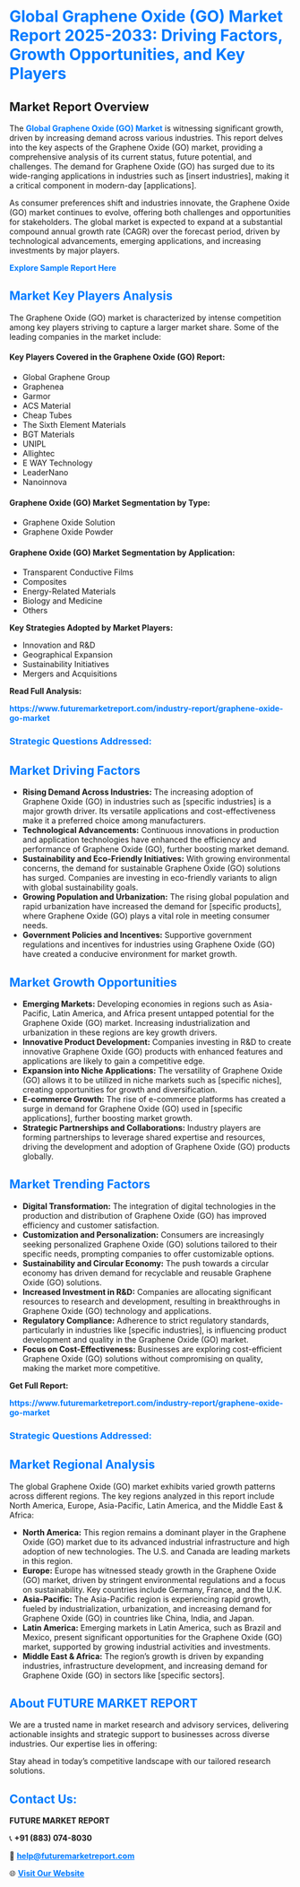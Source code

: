 <h1 style="color: #007BFF;">Global Graphene Oxide (GO) Market Report 2025-2033: Driving Factors, Growth Opportunities, and Key Players</h1>

<section id="overview">
<h2>Market Report Overview</h2>
<p>The <a href="https://www.futuremarketreport.com/industry-report/graphene-oxide-go-market" style="color: #007BFF; text-decoration: none;"><strong>Global Graphene Oxide (GO) Market</strong></a> is witnessing significant growth, driven by increasing demand across various industries. This report delves into the key aspects of the Graphene Oxide (GO) market, providing a comprehensive analysis of its current status, future potential, and challenges. The demand for Graphene Oxide (GO) has surged due to its wide-ranging applications in industries such as [insert industries], making it a critical component in modern-day [applications].</p>
<p>As consumer preferences shift and industries innovate, the Graphene Oxide (GO) market continues to evolve, offering both challenges and opportunities for stakeholders. The global market is expected to expand at a substantial compound annual growth rate (CAGR) over the forecast period, driven by technological advancements, emerging applications, and increasing investments by major players.</p>
</section>

<section id="overview">
<p><a href="https://www.futuremarketreport.com/request-sample/reportId=105374" style="color: #007BFF; text-decoration: none;"><strong>Explore Sample Report Here</strong></a></p>
</section>

<section id="key-players">
<h2 style="color: #007BFF;">Market Key Players Analysis</h2>
<p>The Graphene Oxide (GO) market is characterized by intense competition among key players striving to capture a larger market share. Some of the leading companies in the market include:</p>
<h4>Key Players Covered in the Graphene Oxide (GO) Report:</h4>
<ul><li>Global Graphene Group</li><li>Graphenea</li><li>Garmor</li><li>ACS Material</li><li>Cheap Tubes</li><li>The Sixth Element Materials</li><li>BGT Materials</li><li>UNIPL</li><li>Allightec</li><li>E WAY Technology</li><li>LeaderNano</li><li>Nanoinnova</li></ul>
<h4>Graphene Oxide (GO) Market Segmentation by Type:</h4>
<ul><li>Graphene Oxide Solution</li><li>Graphene Oxide Powder</li></ul>

<h4>Graphene Oxide (GO) Market Segmentation by Application:</h4>
<ul><li>Transparent Conductive Films</li><li>Composites</li><li>Energy-Related Materials</li><li>Biology and Medicine</li><li>Others</li></ul>
<p><strong>Key Strategies Adopted by Market Players:</strong></p>
<ul>
<li>Innovation and R&D</li>
<li>Geographical Expansion</li>
<li>Sustainability Initiatives</li>
<li>Mergers and Acquisitions</li>
</ul>
</section>

<section>
<p><strong>Read Full Analysis: </strong></p><a href="https://www.futuremarketreport.com/industry-report/graphene-oxide-go-market" style="color: #007BFF; text-decoration: none;"><strong>https://www.futuremarketreport.com/industry-report/graphene-oxide-go-market</strong></a>
<h3 style="color: #007BFF;">Strategic Questions Addressed:</h3>
</section>

<section id="driving-factors">
<h2 style="color: #007BFF;">Market Driving Factors</h2>
<ul>
<li><strong>Rising Demand Across Industries:</strong> The increasing adoption of Graphene Oxide (GO) in industries such as [specific industries] is a major growth driver. Its versatile applications and cost-effectiveness make it a preferred choice among manufacturers.</li>
<li><strong>Technological Advancements:</strong> Continuous innovations in production and application technologies have enhanced the efficiency and performance of Graphene Oxide (GO), further boosting market demand.</li>
<li><strong>Sustainability and Eco-Friendly Initiatives:</strong> With growing environmental concerns, the demand for sustainable Graphene Oxide (GO) solutions has surged. Companies are investing in eco-friendly variants to align with global sustainability goals.</li>
<li><strong>Growing Population and Urbanization:</strong> The rising global population and rapid urbanization have increased the demand for [specific products], where Graphene Oxide (GO) plays a vital role in meeting consumer needs.</li>
<li><strong>Government Policies and Incentives:</strong> Supportive government regulations and incentives for industries using Graphene Oxide (GO) have created a conducive environment for market growth.</li>
</ul>
</section>

<section id="growth-opportunities">
<h2 style="color: #007BFF;">Market Growth Opportunities</h2>
<ul>
<li><strong>Emerging Markets:</strong> Developing economies in regions such as Asia-Pacific, Latin America, and Africa present untapped potential for the Graphene Oxide (GO) market. Increasing industrialization and urbanization in these regions are key growth drivers.</li>
<li><strong>Innovative Product Development:</strong> Companies investing in R&D to create innovative Graphene Oxide (GO) products with enhanced features and applications are likely to gain a competitive edge.</li>
<li><strong>Expansion into Niche Applications:</strong> The versatility of Graphene Oxide (GO) allows it to be utilized in niche markets such as [specific niches], creating opportunities for growth and diversification.</li>
<li><strong>E-commerce Growth:</strong> The rise of e-commerce platforms has created a surge in demand for Graphene Oxide (GO) used in [specific applications], further boosting market growth.</li>
<li><strong>Strategic Partnerships and Collaborations:</strong> Industry players are forming partnerships to leverage shared expertise and resources, driving the development and adoption of Graphene Oxide (GO) products globally.</li>
</ul>
</section>

<section id="trending-factors">
<h2 style="color: #007BFF;">Market Trending Factors</h2>
<ul>
<li><strong>Digital Transformation:</strong> The integration of digital technologies in the production and distribution of Graphene Oxide (GO) has improved efficiency and customer satisfaction.</li>
<li><strong>Customization and Personalization:</strong> Consumers are increasingly seeking personalized Graphene Oxide (GO) solutions tailored to their specific needs, prompting companies to offer customizable options.</li>
<li><strong>Sustainability and Circular Economy:</strong> The push towards a circular economy has driven demand for recyclable and reusable Graphene Oxide (GO) solutions.</li>
<li><strong>Increased Investment in R&D:</strong> Companies are allocating significant resources to research and development, resulting in breakthroughs in Graphene Oxide (GO) technology and applications.</li>
<li><strong>Regulatory Compliance:</strong> Adherence to strict regulatory standards, particularly in industries like [specific industries], is influencing product development and quality in the Graphene Oxide (GO) market.</li>
<li><strong>Focus on Cost-Effectiveness:</strong> Businesses are exploring cost-efficient Graphene Oxide (GO) solutions without compromising on quality, making the market more competitive.</li>
</ul>
</section>

<section>
<p><strong>Get Full Report: </strong></p><a href="https://www.futuremarketreport.com/industry-report/graphene-oxide-go-market" style="color: #007BFF; text-decoration: none;"><strong>https://www.futuremarketreport.com/industry-report/graphene-oxide-go-market</strong></a>
<h3 style="color: #007BFF;">Strategic Questions Addressed:</h3>
</section>


<section id="regional-analysis">
<h2 style="color: #007BFF;">Market Regional Analysis</h2>
<p>The global Graphene Oxide (GO) market exhibits varied growth patterns across different regions. The key regions analyzed in this report include North America, Europe, Asia-Pacific, Latin America, and the Middle East & Africa:</p>
<ul>
<li><strong>North America:</strong> This region remains a dominant player in the Graphene Oxide (GO) market due to its advanced industrial infrastructure and high adoption of new technologies. The U.S. and Canada are leading markets in this region.</li>
<li><strong>Europe:</strong> Europe has witnessed steady growth in the Graphene Oxide (GO) market, driven by stringent environmental regulations and a focus on sustainability. Key countries include Germany, France, and the U.K.</li>
<li><strong>Asia-Pacific:</strong> The Asia-Pacific region is experiencing rapid growth, fueled by industrialization, urbanization, and increasing demand for Graphene Oxide (GO) in countries like China, India, and Japan.</li>
<li><strong>Latin America:</strong> Emerging markets in Latin America, such as Brazil and Mexico, present significant opportunities for the Graphene Oxide (GO) market, supported by growing industrial activities and investments.</li>
<li><strong>Middle East & Africa:</strong> The region’s growth is driven by expanding industries, infrastructure development, and increasing demand for Graphene Oxide (GO) in sectors like [specific sectors].</li>
</ul>
</section>

<footer>
<h2 style="color: #007BFF;">About FUTURE MARKET REPORT</h2>
<p>We are a trusted name in market research and advisory services, delivering actionable insights and strategic support to businesses across diverse industries. Our expertise lies in offering:</p>

<p>Stay ahead in today’s competitive landscape with our tailored research solutions.</p>

<h2 style="color: #007BFF;">Contact Us:</h2>
<p><strong>FUTURE MARKET REPORT</strong></p>
<p>📞 <strong>+91 (883) 074-8030</strong></p>
<p>📧 <strong><a href="mailto:help@futuremarketreport.com" style="color: #007BFF;">help@futuremarketreport.com</a></strong></p>
<p>🌐 <strong><a href="https://www.futuremarketreport.com/" style="color: #007BFF;">Visit Our Website</a></strong></p>
</footer>